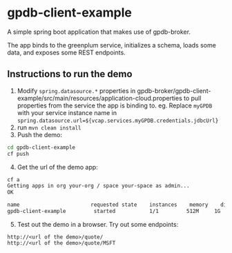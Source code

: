 # gpdb-client-example
A simple spring boot application that makes use of gpdb-broker.

The app binds to the greenplum service, initializes a schema, loads some data, and exposes some REST endpoints. 

## Instructions to run the demo
1. Modify `spring.datasource.*` properties in gpdb-broker/gpdb-client-example/src/main/resources/application-cloud.properties to pull properties from the service the app is binding to.
eg. Replace `myGPDB` with your service instance name in `spring.datasource.url=${vcap.services.myGPDB.credentials.jdbcUrl}`
2. run `mvn clean install`
2. Push the demo:
  ```bash
  cd gpdb-client-example
  cf push
  ```
4. Get the url of the demo app:
  ```bash
  cf a
  Getting apps in org your-org / space your-space as admin...
  OK
  
  name                       requested state    instances    memory    disk    urls
  gpdb-client-example         started           1/1         512M     1G        gpdb-client-example.your.domain
  ```
5. Test out the demo in a browser. Try out some endpoints:
```
http://<url of the demo>/quote/
http://<url of the demo>/quote/MSFT
```
